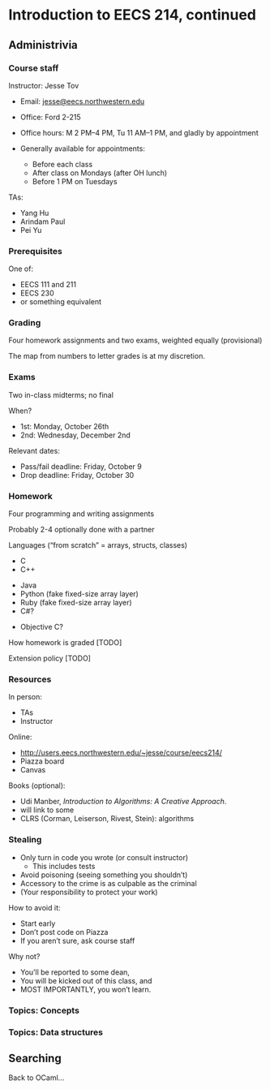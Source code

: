# Introduction to EECS 214, continued

## Administrivia

### Course staff

Instructor: Jesse Tov

  - Email: jesse@eecs.northwestern.edu

  - Office: Ford 2-215

  - Office hours: M 2 PM–4 PM, Tu 11 AM–1 PM, and gladly by appointment

  - Generally available for appointments:
      - Before each class
      - After class on Mondays (after OH lunch)
      - Before 1 PM on Tuesdays

TAs:
  - Yang Hu
  - Arindam Paul
  - Pei Yu

### Prerequisites

One of:

  - EECS 111 and 211
  - EECS 230
  - or something equivalent

### Grading

Four homework assignments and two exams, weighted equally
(provisional)

The map from numbers to letter grades is at my discretion.

### Exams

Two in-class midterms; no final

When?

  - 1st: Monday, October 26th
  - 2nd: Wednesday, December 2nd

Relevant dates:

  - Pass/fail deadline: Friday, October 9
  - Drop deadline: Friday, October 30

### Homework

Four programming and writing assignments

Probably 2-4 optionally done with a partner

Languages (“from scratch” = arrays, structs, classes)
  + C
  + C++
  - Java
  - Python (fake fixed-size array layer)
  - Ruby (fake fixed-size array layer)
  - C#?
  + Objective C?

How homework is graded [TODO]

Extension policy [TODO]

### Resources

In person:
  - TAs
  - Instructor

Online:

  - http://users.eecs.northwestern.edu/~jesse/course/eecs214/
  - Piazza board
  - Canvas

Books (optional):

  - Udi Manber, _Introduction to Algorithms: A Creative Approach_.
  - will link to some
  - CLRS (Corman, Leiserson, Rivest, Stein): algorithms

### Stealing

  - Only turn in code you wrote (or consult instructor)
      - This includes tests
  - Avoid poisoning (seeing something you shouldn’t)
  - Accessory to the crime is as culpable as the criminal
  - (Your responsibility to protect your work)

How to avoid it:

  - Start early
  - Don’t post code on Piazza
  - If you aren’t sure, ask course staff

Why not?

  - You’ll be reported to some dean,
  - You will be kicked out of this class, and
  - MOST IMPORTANTLY, you won’t learn.

### Topics: Concepts

### Topics: Data structures

## Searching

Back to OCaml...
